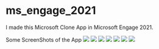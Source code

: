 # ms_engage_2021

I made this Microsoft Clone App in Microsoft Engage 2021.



Some ScreenShots of the App
![](appImage/1.jpg)
![](appImage/2.jpg)
![](appImage/3.jpg)
![](appImage/4.jpg)
![](appImage/5.jpg)
![](appImage/6.jpg)
![](appImage/7.jpg)
